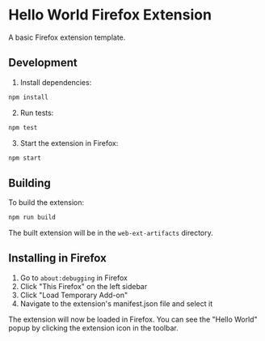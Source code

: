 # Hello World Firefox Extension

A basic Firefox extension template.

## Development

1. Install dependencies:
```bash
npm install
```

2. Run tests:
```bash
npm test
```

3. Start the extension in Firefox:
```bash
npm start
```

## Building

To build the extension:
```bash
npm run build
```

The built extension will be in the `web-ext-artifacts` directory.

## Installing in Firefox

1. Go to `about:debugging` in Firefox
2. Click "This Firefox" on the left sidebar
3. Click "Load Temporary Add-on"
4. Navigate to the extension's manifest.json file and select it

The extension will now be loaded in Firefox. You can see the "Hello World" popup by clicking the extension icon in the toolbar. 
